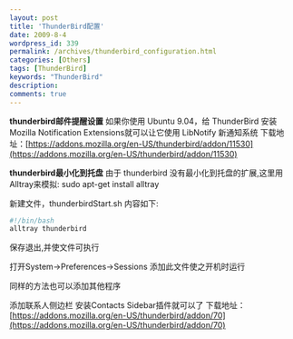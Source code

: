 ```yaml
---
layout: post
title: 'ThunderBird配置'
date: 2009-8-4
wordpress_id: 339
permalink: /archives/thunderbird_configuration.html
categories: [Others]
tags: [ThunderBird]
keywords: "ThunderBird"
description: 
comments: true
---
```


**thunderbird邮件提醒设置**
如果你使用 Ubuntu 9.04，给 ThunderBird 安装Mozilla Notification Extensions就可以让它使用 LibNotify 新通知系统
下载地址：[https://addons.mozilla.org/en-US/thunderbird/addon/11530](https://addons.mozilla.org/en-US/thunderbird/addon/11530)


**thunderbird最小化到托盘**
由于 thunderbird 没有最小化到托盘的扩展,这里用Alltray来模拟:
sudo apt-get install alltray

新建文件，thunderbirdStart.sh
内容如下:

``` bash
#!/bin/bash
alltray thunderbird
```
保存退出,并使文件可执行

打开System->Preferences->Sessions
添加此文件使之开机时运行

同样的方法也可以添加其他程序


添加联系人侧边栏
安装Contacts Sidebar插件就可以了
下载地址：[https://addons.mozilla.org/en-US/thunderbird/addon/70](https://addons.mozilla.org/en-US/thunderbird/addon/70)
